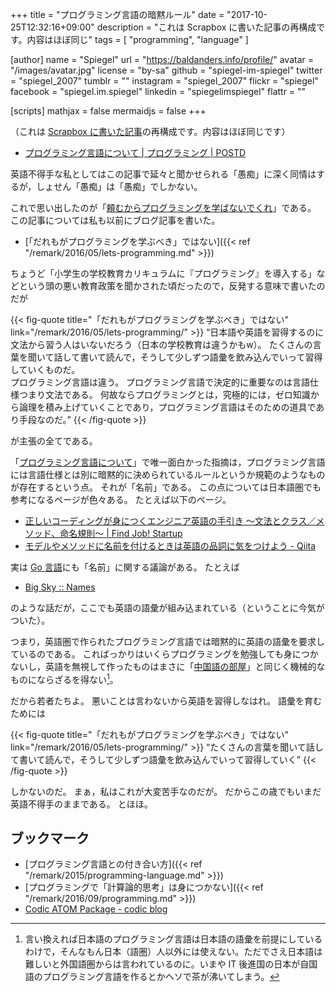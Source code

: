 +++
title = "プログラミング言語の暗黙ルール"
date =  "2017-10-25T12:32:16+09:00"
description = "これは Scrapbox に書いた記事の再構成です。内容はほぼ同じ"
tags        = [ "programming", "language" ]

[author]
  name      = "Spiegel"
  url       = "https://baldanders.info/profile/"
  avatar    = "/images/avatar.jpg"
  license   = "by-sa"
  github    = "spiegel-im-spiegel"
  twitter   = "spiegel_2007"
  tumblr    = ""
  instagram = "spiegel_2007"
  flickr    = "spiegel"
  facebook  = "spiegel.im.spiegel"
  linkedin  = "spiegelimspiegel"
  flattr    = ""

[scripts]
  mathjax = false
  mermaidjs = false
+++

（これは [Scrapbox に書いた記事](https://scrapbox.io/spiegel-branch/%E3%80%8C%E3%83%97%E3%83%AD%E3%82%B0%E3%83%A9%E3%83%9F%E3%83%B3%E3%82%B0%E8%A8%80%E8%AA%9E%E3%81%AB%E3%81%A4%E3%81%84%E3%81%A6%E3%80%8D%E3%81%AB%E3%81%A4%E3%81%84%E3%81%A6)の再構成です。内容はほぼ同じです）

- [プログラミング言語について | プログラミング | POSTD](http://postd.cc/the-language-of-programming/)

英語不得手な私としてはこの記事で延々と聞かせられる「愚痴」に深く同情はするが，しょせん「愚痴」は「愚痴」でしかない。

これで思い出したのが「[頼むからプログラミングを学ばないでくれ](https://jp.techcrunch.com/2016/05/17/20160510please-dont-learn-to-code/ "頼むからプログラミングを学ばないでくれ | TechCrunch Japan")」である。
この記事については私も以前にブログ記事を書いた。

- [「だれもがプログラミングを学ぶべき」ではない]({{< ref "/remark/2016/05/lets-programming.md" >}})

ちょうど「小学生の学校教育カリキュラムに『プログラミング』を導入する」などという頭の悪い教育政策を聞かされた頃だったので，反発する意味で書いたのだが

{{< fig-quote title="「だれもがプログラミングを学ぶべき」ではない" link="/remark/2016/05/lets-programming/" >}}
<q>日本語や英語を習得するのに文法から習う人はいないだろう（日本の学校教育は違うかもw）。 たくさんの言葉を聞いて話して書いて読んで，そうして少しずつ語彙を飲み込んでいって習得していくものだ。<br>
プログラミング言語は違う。 プログラミング言語で決定的に重要なのは言語仕様つまり文法である。 何故ならプログラミングとは，究極的には，ゼロ知識から論理を積み上げていくことであり，プログラミング言語はそのための道具であり手段なのだ。</q>
{{< /fig-quote >}}

が主張の全てである。

「[プログラミング言語について](http://postd.cc/the-language-of-programming/ "プログラミング言語について | プログラミング | POSTD")」で唯一面白かった指摘は，プログラミング言語には言語仕様とは別に暗黙的に決められているルールというか規範のようなものが存在するという点。
それが「名前」である。
この点については日本語圏でも参考になるページが色々ある。
たとえば以下のページ。

- [正しいコーディングが身につくエンジニア英語の手引き 〜文法とクラス／メソッド、命名規則〜 | Find Job! Startup](https://www.find-job.net/startup/english-for-engineers-naming-conventions)
- [モデルやメソッドに名前を付けるときは英語の品詞に気をつけよう - Qiita](https://qiita.com/jnchito/items/459d58ba652bf4763820)

実は [Go 言語]にも「名前」に関する議論がある。
たとえば

- [Big Sky :: Names](https://mattn.kaoriya.net/software/20160126101358.htm)

のような話だが，ここでも英語の語彙が組み込まれている（ということに今気がついた）。

つまり，英語圏で作られたプログラミング言語では暗黙的に英語の語彙を要求しているのである。
こればっかりはいくらプログラミングを勉強しても身につかないし，英語を無視して作ったものはまさに「[中国語の部屋](https://ja.wikipedia.org/wiki/%E4%B8%AD%E5%9B%BD%E8%AA%9E%E3%81%AE%E9%83%A8%E5%B1%8B "中国語の部屋 - Wikipedia")」と同じく機械的なものにならざるを得ない[^lang1]。

[^lang1]: 言い換えれば日本語のプログラミング言語は日本語の語彙を前提にしているわけで，そんなもん日本（語圏）人以外には使えない。ただでさえ日本語は難しいと外国語圏からは言われているのに。いまや IT 後進国の日本が自国語のプログラミング言語を作るとかヘソで茶が沸いてしまう。

だから若者たちよ。
悪いことは言わないから英語を習得しなはれ。
語彙を育むためには

{{< fig-quote title="「だれもがプログラミングを学ぶべき」ではない" link="/remark/2016/05/lets-programming/" >}}
<q>たくさんの言葉を聞いて話して書いて読んで，そうして少しずつ語彙を飲み込んでいって習得していく</q>
{{< /fig-quote >}}

しかないのだ。
まぁ，私はこれが大変苦手なのだが。
だからこの歳でもいまだ英語不得手のままである。
とほほ。

## ブックマーク

- [プログラミング言語との付き合い方]({{< ref "/remark/2015/programming-language.md" >}})
- [プログラミングで「計算論的思考」は身につかない]({{< ref "/remark/2016/09/programming.md" >}})
- [Codic ATOM Package - codic blog](http://blog.codic.jp/2015/11/20/release-codic-atom-package/)

[Go 言語]: https://golang.org/ "The Go Programming Language"
